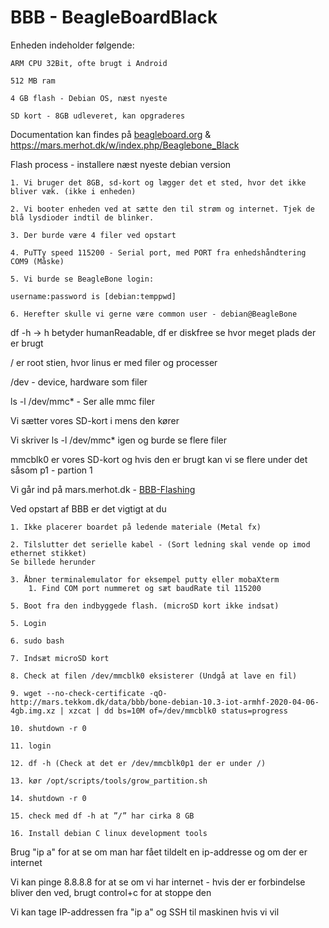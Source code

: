 # BBB - BeagleBoardBlack

Enheden indeholder følgende:

    ARM CPU 32Bit, ofte brugt i Android

    512 MB ram

    4 GB flash - Debian OS, næst nyeste

    SD kort - 8GB udleveret, kan opgraderes

Documentation kan findes på [beagleboard.org](https://www.beagleboard.org/learn) & https://mars.merhot.dk/w/index.php/Beaglebone_Black 

Flash process - installere næst nyeste debian version

    1. Vi bruger det 8GB, sd-kort og lægger det et sted, hvor det ikke bliver væk. (ikke i enheden)

    2. Vi booter enheden ved at sætte den til strøm og internet. Tjek de blå lysdioder indtil de blinker. 

    3. Der burde være 4 filer ved opstart

    4. PuTTy speed 115200 - Serial port, med PORT fra enhedshåndtering COM9 (Måske)

    5. Vi burde se BeagleBone login: 

    username:password is [debian:temppwd]

    6. Herefter skulle vi gerne være common user - debian@BeagleBone

df -h -> h betyder humanReadable, df er diskfree se hvor meget plads der er brugt

/ er root stien, hvor linus er med filer og processer

/dev - device, hardware som filer

ls -l /dev/mmc* - Ser alle mmc filer

Vi sætter vores SD-kort i mens den kører

Vi skriver ls -l /dev/mmc* igen og burde se flere filer

mmcblk0 er vores SD-kort og hvis den er brugt kan vi se flere under det såsom p1 - partion 1

Vi går ind på mars.merhot.dk - [BBB-Flashing](https://mars.merhot.dk/w/index.php/Beaglebone_Black/Flashing)

Ved opstart af BBB er det vigtigt at du

    1. Ikke placerer boardet på ledende materiale (Metal fx)
    
    2. Tilslutter det serielle kabel - (Sort ledning skal vende op imod ethernet stikket)
    Se billede herunder
    
    3. Åbner terminalemulator for eksempel putty eller mobaXterm
        1. Find COM port nummeret og sæt baudRate til 115200

    5. Boot fra den indbyggede flash. (microSD kort ikke indsat)

    5. Login
    
    6. sudo bash
    
    7. Indsæt microSD kort
    
    8. Check at filen /dev/mmcblk0 eksisterer (Undgå at lave en fil)

    9. wget --no-check-certificate -qO- http://mars.tekkom.dk/data/bbb/bone-debian-10.3-iot-armhf-2020-04-06-4gb.img.xz | xzcat | dd bs=10M of=/dev/mmcblk0 status=progress
    
    10. shutdown -r 0
    
    11. login
    
    12. df -h (Check at det er /dev/mmcblk0p1 der er under /)
    
    13. kør /opt/scripts/tools/grow_partition.sh

    14. shutdown -r 0

    15. check med df -h at ”/” har cirka 8 GB

    16. Install debian C linux development tools


Brug "ip a" for at se om man har fået tildelt en ip-addresse og om der er internet

Vi kan pinge 8.8.8.8 for at se om vi har internet - hvis der er forbindelse bliver den ved, brugt control+c for at stoppe den 

Vi kan tage IP-addressen fra "ip a" og SSH til maskinen hvis vi vil

